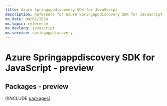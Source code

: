 ```yaml
---
title: Azure Springappdiscovery SDK for JavaScript
description: Reference for Azure Springappdiscovery SDK for JavaScript
ms.date: 04/02/2024
ms.topic: reference
ms.devlang: javascript
ms.service: springappdiscovery
---
```

# Azure Springappdiscovery SDK for JavaScript - preview
## Packages - preview
[!INCLUDE [packages](springappdiscovery-index.md)]